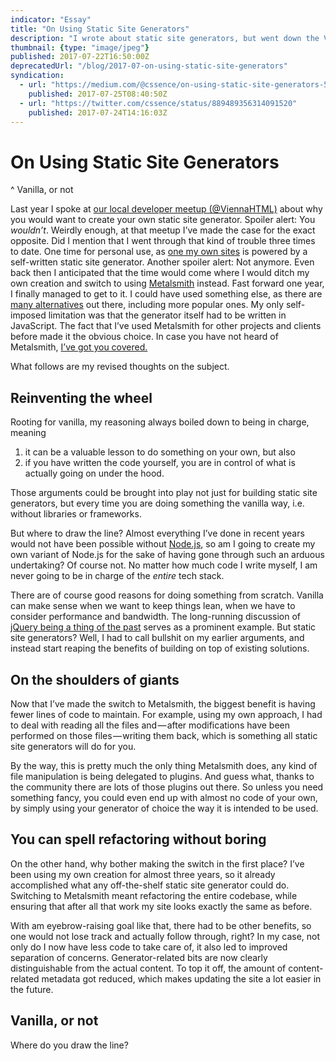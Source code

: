 ```yaml
---
indicator: "Essay"
title: "On Using Static Site Generators"
description: "I wrote about static site generators, but went down the Vanilla-or-not rabbit hole."
thumbnail: {type: "image/jpeg"}
published: 2017-07-22T16:50:00Z
deprecatedUrl: "/blog/2017-07-on-using-static-site-generators"
syndication:
  - url: "https://medium.com/@cssence/on-using-static-site-generators-57879d215746"
    published: 2017-07-25T08:40:50Z
  - url: "https://twitter.com/cssence/status/889489356314091520"
    published: 2017-07-24T14:16:03Z
---
```


# On Using Static Site Generators
^ Vanilla, or not

Last year I spoke at [our local developer meetup (@ViennaHTML)](/2016/viennahtml) about why you would want to create your own static site generator. Spoiler alert: You _wouldn’t_. Weirdly enough, at that meetup I’ve made the case for the exact opposite. Did I mention that I went through that kind of trouble three times to date. One time for personal use, as [one my own sites](https://cssence.com/) is powered by a self-written static site generator. Another spoiler alert: Not anymore. Even back then I anticipated that the time would come where I would ditch my own creation and switch to using [Metalsmith](https://metalsmith.io/) instead. Fast forward one year, I finally managed to get to it. I could have used something else, as there are [many alternatives](https://www.staticgen.com/) out there, including more popular ones. My only self-imposed limitation was that the generator itself had to be written in JavaScript. The fact that I’ve used Metalsmith for other projects and clients before made it the obvious choice. In case you have not heard of Metalsmith, [I’ve got you covered.](/2017/metalsmith-io)

What follows are my revised thoughts on the subject.

## Reinventing the wheel

Rooting for vanilla, my reasoning always boiled down to being in charge, meaning

1. it can be a valuable lesson to do something on your own, but also
2. if you have written the code yourself, you are in control of what is actually going on under the hood.

Those arguments could be brought into play not just for building static site generators, but every time you are doing something the vanilla way, i.e. without libraries or frameworks.

But where to draw the line? Almost everything I’ve done in recent years would not have been possible without [Node.js](https://nodejs.org/), so am I going to create my own variant of Node.js for the sake of having gone through such an arduous undertaking? Of course not. No matter how much code I write myself, I am never going to be in charge of the _entire_ tech stack.

There are of course good reasons for doing something from scratch. Vanilla can make sense when we want to keep things lean, when we have to consider performance and bandwidth. The long-running discussion of [jQuery being a thing of the past](https://css-tricks.com/now-ever-might-not-need-jquery/) serves as a prominent example. But static site generators? Well, I had to call bullshit on my earlier arguments, and instead start reaping the benefits of building on top of existing solutions.

## On the shoulders of giants

Now that I’ve made the switch to Metalsmith, the biggest benefit is having fewer lines of code to maintain. For example, using my own approach, I had to deal with reading all the files and&#8202;&mdash;&#8202;after modifications have been performed on those files&#8202;&mdash;&#8202;writing them back, which is something all static site generators will do for you.

By the way, this is pretty much the only thing Metalsmith does, any kind of file manipulation is being delegated to plugins. And guess what, thanks to the community there are lots of those plugins out there. So unless you need something fancy, you could even end up with almost no code of your own, by simply using your generator of choice the way it is intended to be used.

## You can spell refactoring without boring

On the other hand, why bother making the switch in the first place? I’ve been using my own creation for almost three years, so it already accomplished what any off-the-shelf static site generator could do. Switching to Metalsmith meant refactoring the entire codebase, while ensuring that after all that work my site looks exactly the same as before.

With am eyebrow-raising goal like that, there had to be other benefits, so one would not lose track and actually follow through, right? In my case, not only do I now have less code to take care of, it also led to improved separation of concerns. Generator-related bits are now clearly distinguishable from the actual content. To top it off, the amount of content-related metadata got reduced, which makes updating the site a lot easier in the future.

## Vanilla, or not

Where do you draw the line?
